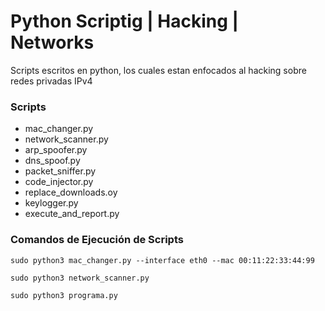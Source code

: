 # Python Scriptig | Hacking | Networks

Scripts escritos en python, los cuales estan enfocados al hacking sobre redes privadas IPv4

### Scripts
- mac_changer.py
- network_scanner.py
- arp_spoofer.py
- dns_spoof.py
- packet_sniffer.py
- code_injector.py
- replace_downloads.oy
- keylogger.py
- execute_and_report.py


### Comandos de Ejecución de Scripts
`
sudo python3 mac_changer.py --interface eth0 --mac 00:11:22:33:44:99
`

`
sudo python3 network_scanner.py
`

`
sudo python3 programa.py
`
